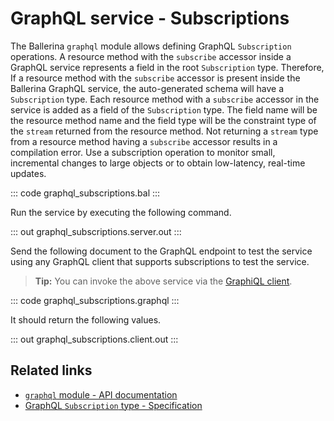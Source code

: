 # GraphQL service - Subscriptions

The Ballerina `graphql` module allows defining GraphQL `Subscription` operations. A resource method with the `subscribe` accessor inside a GraphQL service represents a field in the root `Subscription` type. Therefore, If a resource method with the `subscribe` accessor is present inside the Ballerina GraphQL service, the auto-generated schema will have a `Subscription` type. Each resource method with a `subscribe` accessor in the service is added as a field of the `Subscription` type. The field name will be the resource method name and the field type will be the constraint type of the `stream` returned from the resource method. Not returning a `stream` type from a resource method having a `subscribe` accessor results in a compilation error. Use a subscription operation to monitor small, incremental changes to large objects or to obtain low-latency, real-time updates.


::: code graphql_subscriptions.bal :::

Run the service by executing the following command.

::: out graphql_subscriptions.server.out :::

Send the following document to the GraphQL endpoint to test the service using any GraphQL client that supports subscriptions to test the service.

>**Tip:** You can invoke the above service via the [GraphiQL client](/learn/by-example/graphql-graphiql/).

::: code graphql_subscriptions.graphql :::

It should return the following values.

::: out graphql_subscriptions.client.out :::

## Related links
- [`graphql` module - API documentation](https://lib.ballerina.io/ballerina/graphql/latest)
- [GraphQL `Subscription` type - Specification](/spec/graphql/#313-the-subscription-type)
